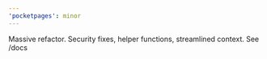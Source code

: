 ```yaml
---
'pocketpages': minor
---
```


Massive refactor. Security fixes, helper functions, streamlined context. See /docs
